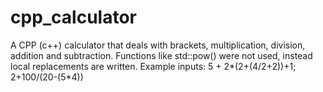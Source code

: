 # cpp_calculator
A CPP (c++) calculator that deals with brackets, multiplication, division, addition and subtraction. Functions like std::pow() were not used, instead local replacements are written. Example inputs:  5 + 2*(2+(4/2+2))+1; 2+100/(20-(5*4))
